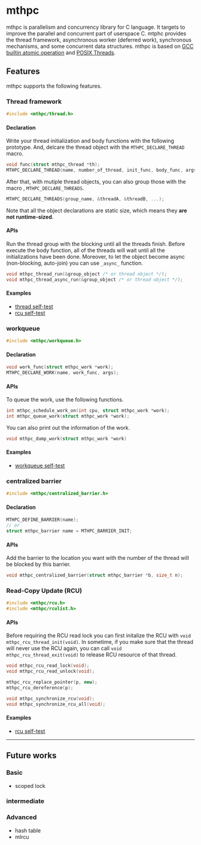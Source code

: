 # mthpc

mthpc is parallelism and concurrency library for C language. It targets to
improve the parallel and concurrent part of userspace C. mtphc provides the
thread framework, asynchronous worker (deferred work), synchronous mechanisms,
and some concurrent data structures. mthpc is based on [GCC builtin atomic operation](https://gcc.gnu.org/onlinedocs/gcc/_005f_005fatomic-Builtins.html)
and [POSIX Threads](https://en.wikipedia.org/wiki/Pthreads).

## Features

mthpc supports the following features.

### Thread framework

```cpp
#include <mthpc/thread.h>
```

#### Declaration

Write your thread initialization and body functions with the following
prototype. And, delcare the thread object with the `MTHPC_DECLARE_THREAD` macro.

```cpp
void func(struct mthpc_thread *th);
MTHPC_DECLARE_THREAD(name, number_of_thread, init_func, body_func, args);
```

After that, with mutiple thread objects, you can also group those with the macro
, `MTHPC_DECLARE_THREADS`.

```cpp
MTHPC_DECLARE_THREADS(group_name, &threadA, &threadB, ...);
```

Note that all the object declarations are static size, which means they
**are not runtime-sized**.

#### APIs

Run the thread group with the blocking until all the threads finish.
Before execute the body function, all of the threads will wait until
all the initializations have been done.
Moreover, to let the object become async (non-blocking, auto-join) you
can use `_async_` function.

```cpp
void mthpc_thread_run(&group_object /* or thread object */);
void mthpc_thread_async_run(&group_object /* or thread object */);
```

#### Examples

* [thread self-test](src/thread/test.c)
* [rcu self-test](src/rcu/test.c)


### workqueue

```cpp
#include <mthpc/workqueue.h>
```

#### Declaration

```cpp
void work_func(struct mthpc_work *work);
MTHPC_DECLARE_WORK(name, work_func, args);
```

#### APIs

To queue the work, use the following functions.

```cpp
int mthpc_schedule_work_on(int cpu, struct mthpc_work *work);
int mthpc_queue_work(struct mthpc_work *work);
```

You can also print out the information of the work.

```cpp
void mthpc_dump_work(struct mthpc_work *work)
```

#### Examples

* [workqueue self-test](src/workqueue/test.c)


### centralized barrier

```cpp
#include <mthpc/centralized_barrier.h>
```

#### Declaration

```cpp
MTHPC_DEFINE_BARRIER(name);
// or
struct mthpc_barrier name = MTHPC_BARRIER_INIT;
```

#### APIs

Add the barrier to the location you want with the number of the thread will
be blocked by this barrier.

```cpp
void mthpc_centralized_barrier(struct mthpc_barrier *b, size_t n);
```

###  Read-Copy Update (RCU)

```cpp
#include <mthpc/rcu.h>
#include <mthpc/rculist.h>
```

#### APIs

Before requiring the RCU read lock you can first initalize the RCU with
`void mthpc_rcu_thread_init(void)`.
In sometime, if you make sure that the thread will never use the RCU again,
you can call `void mthpc_rcu_thread_exit(void)` to release RCU resource of
that thread.

```cpp
void mthpc_rcu_read_lock(void);
void mthpc_rcu_read_unlock(void);

mthpc_rcu_replace_pointer(p, new);
mthpc_rcu_dereference(p);

void mthpc_synchronize_rcu(void);
void mthpc_synchronize_rcu_all(void);
```
#### Examples

* [rcu self-test](src/rcu/test.c)

---

## Future works

### Basic

- scoped lock

### intermediate


### Advanced

- hash table
- mlrcu
